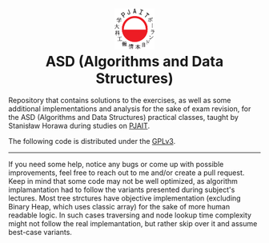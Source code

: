 <h1 align="center">
  <div>
    <img width="80" src="https://raw.githubusercontent.com/itischrisd/itis-PJATK/main/logo.svg" alt="" />
  </div>
  ASD (Algorithms and Data Structures)
</h1>

Repository that contains solutions to the exercises, as well as some additional implementations and analysis for the sake of exam revision, for the ASD (Algorithms and Data Structures) practical classes, taught by Stanisław Horawa during studies on [PJAIT](https://www.pja.edu.pl/en/).

The following code is distributed under the [GPLv3](./LICENSE).

---

If you need some help, notice any bugs or come up with possible improvements, feel free to reach out to me and/or create a pull request. Keep in mind that some code may not be well optimized, as algorithm implamantation had to follow the variants presented during subject's lectures. Most tree strctures have objective implementation (excluding Binary Heap, which uses classic array) for the sake of more human readable logic. In such cases traversing and node lookup time complexity might not follow the real implemantation, but rather skip over it and assume best-case variants.
